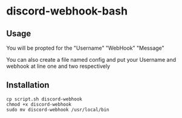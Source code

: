 # discord-webhook-bash

## Usage
You will be propted for the "Username" "WebHook" "Message"

You can also create a file named config and put your Username and webhook at line one and two respectively

## Installation
```
cp script.sh discord-webhook
chmod +x discord-webhook
sudo mv discord-webhook /usr/local/bin
```
